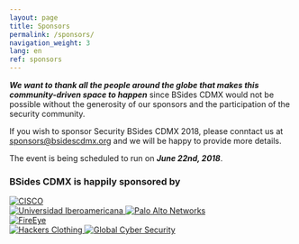 ```yaml
---
layout: page
title: Sponsors
permalink: /sponsors/
navigation_weight: 3
lang: en
ref: sponsors
---
```


***We want to thank all the people around the globe that makes this community-driven space to happen*** since BSides CDMX would not be possible without the generosity of our sponsors and the participation of the security community. 

If you wish to sponsor Security BSides CDMX 2018, please conntact us at <a href="mailto:{{ sponsors@bsidescdmx.org }}"> sponsors@bsidescdmx.org</a> and we will be happy to provide more details.

The event is being scheduled to run on ***June 22nd, 2018***.

### BSides CDMX is happily sponsored by

<div class="container sponsors">
	<div name="Platinum" class="row">
	     <a href="https://www.cisco.com/c/es_mx/index.html"> 
	     	<img src="../pictures/sponsors/platinum/cisco.png" alt="CISCO"> </a> 
	</div>
	<div name="Gold" class="row">
		<a href="http://www.ibero.mx/"> 
	     	<img src="../pictures/sponsors/gold/ibero.jpg" alt="Universidad Iberoamericana"> </a>
	  	<a href="https://www.paloaltonetworks.com/"> 
	     	<img src="../pictures/sponsors/gold/PaloAlto.png" alt="Palo Alto Networks"> </a>
	<div>
	<div name="Silver" class="row">
		<a href="https://www.fireeye.com/"> 
	     	<img src="../pictures/sponsors/silver/fireeye.png" alt="FireEye"> </a>
	<div>
	<div name="Bronze" class="row">
		<a href="https://www.hackersclothing.com/"> 
	     	<img src="../pictures/sponsors/bronze/hackersclothing.png" alt="Hackers Clothing"> </a>
	     <a href="https://www.gcsec.org/"> 
	     	<img src="../pictures/sponsors/bronze/globalCyberSec.png" alt="Global Cyber Security"> </a>
	<div>
</div>